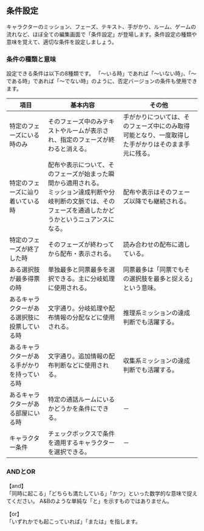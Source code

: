 ## 条件設定

キャラクターのミッション、フェーズ、テキスト、手がかり、ルーム、ゲームの流れなど、ほぼ全ての編集画面で「条件設定」が登場します。条件設定の種類や意味を覚えて、適切な条件を設定しましょう。

### 条件の種類と意味

設定できる条件は以下の8種類です。
「～いる時」であれば「～いない時」、「～である時」であれば「～でない時」のように、否定バージョンの条件も使用できます。

| 項目                 | 基本内容                          | その他            |
| -------------------- | ----------------------------- | ------------------------------------- |
| 特定のフェーズにいる時のみ  | そのフェーズ中のみテキストやルームが表示され、指定のフェーズが終わると消える。 | 手がかりについては、そのフェーズ中にのみ取得可能となり、一度取得した手がかりはそのまま手元に残る。 |
| 特定のフェーズに辿り着いている時 | 配布や表示について、そのフェーズが始まった瞬間から適用される。<br>ミッション達成判断や分岐判断の文脈では、そのフェーズを通過したかどうかというニュアンスになる。 | 配布や表示はそのフェーズ以降でも継続される。   |
| 特定のフェーズが終了した時 | そのフェーズが終わってから配布・表示される。 | 読み合わせの配布に適している。  | 
| ある選択肢が最多得票の時 | 単独最多と同票最多を選択できる。主に分岐処理に使用される。  | 同票最多は「同票でもその選択肢を最多と捉える」という意味。       |
| あるキャラクターがある選択肢に投票している時 | 文字通り。分岐処理や配布情報の分配などに使用される。  | 推理系ミッションの達成判断でも活躍する。 |
| あるキャラクターがある手がかりを持っている時 | 文字通り。追加情報の配布判断などに使用される。 | 収集系ミッションの達成判断でも活躍する。   | 
| あるキャラクターがある部屋にいる時 | 特定の通話ルームにいるかどうかを条件にできる。  | － |
| キャラクター条件 | チェックボックスで条件を適用するキャラクターを選択できる。  | －       |


### ANDとOR

【and】<br>
「同時に起こる」「どちらも満たしている」「かつ」といった数学的な意味で捉えてください。
A&Bのような単純な「と」を示すものではありません。

【or】<br>
「いずれかでも起こっていれば」「または」を指します。
